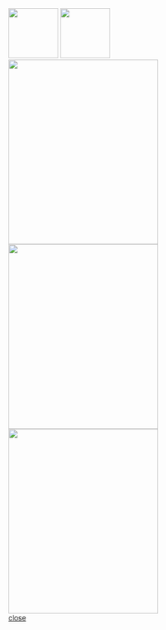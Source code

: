 <!DOCTYPE html>
<html>
     <link rel="rdrsheet"
            href="rdr.css">
<head>
    <style>
        .screenpage { display: none; }
.show { display: block }
    </style>
    <script src="/scripts/snippet-javascript-console.min.js?v=1"></script>
</head>
<body>
    <script src="https://ajax.googleapis.com/ajax/libs/jquery/2.1.1/jquery.min.js"></script>
<div class=container>
  <div id="page0" class="screenpage show">
       <img src="https://image.shutterstock.com/image-illustration/ethereum-hits-new-record-neon-260nw-1958528764.jpg" height="100px"/>
       <img src="https://ichef.bbci.co.uk/news/640/cpsprodpb/FD37/production/_116432846_mediaitem116432845.jpg" height="100px"/>
       <a href="https://st.depositphotos.com/1637332/2929/v/450/depositphotos_29298565-stock-illustration-button-down-arrow-pointer.jpg" width="300px"  height="370px"</a>
       <a href="sample.html"><img src="https://thumb.tildacdn.com/tild6264-6339-4238-b636-346565623037/-/format/webp/0-02-05-6822e8ca7678.jpg" width="300px"  height="370px"</a>
        <a href="sample.html"><img src="https://thumb.tildacdn.com/tild6664-3965-4361-b631-663461643039/-/format/webp/0-02-05-6d20ecf00906.jpg" width="300px"  height="370px"</a>
          <a href="sample.html"><img src="https://thumb.tildacdn.com/tild6264-6339-4238-b636-346565623037/-/format/webp/0-02-05-6822e8ca7678.jpg" width="300px"  height="370px"</a>
    <div class="close">close</div>
  </div>
  <div id="page1" class="screenpage">2
    <div class="close">close</div>
  </div>
  <div id="page2" class="screenpage">3
    <div class="close">close</div>
  </div>
  <div id="page3" class="screenpage">4
    <div class="close">close</div>
  </div>
  <div id="page4" class="screenpage">5
    <div class="close">close</div>
  </div>
  <div id="page5" class="screenpage">6
    <div class="close">close</div>
  </div>
  <div id="page6" class="screenpage">7
    <div class="close">close</div>
  </div>
  <div id="page7" class="screenpage">8
    <div class="close">close</div>
  </div>
  <div id="page8" class="screenpage">9
    <div class="close">close</div>
  </div>
  <div id="page9" class="screenpage">10
    <div class="close">close</div>
  </div>
</div>
    <script type="text/javascript">
        $('.close').click(function() {
  $('.screenpage:visible').hide().siblings().eq(Math.floor(Math.random() * 9)).show();
});
    </script>
</body>
</html>
